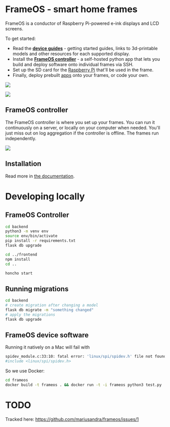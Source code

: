 # FrameOS - smart home frames

FrameOS is a conductor of Raspberry Pi-powered e-ink displays and LCD screens.

To get started:

- Read the **[device guides](/devices)** - getting started guides, links to 3d-printable models and other resources for each supported display.
- Install the **[FrameOS controller](/installation/controller)** - a self-hosted python app that lets you build and deploy software onto individual frames via SSH.
- Set up the SD card for the [Raspberry Pi](/installation/raspberry) that'll be used in the frame.
- Finally, deploy prebuilt [apps](/apps) onto your frames, or code your own.

![](https://frameos.net/assets/images/1-frames-d127cdd40eaec7b65932a78a7a2034ae.jpg)

![](https://frameos.net/assets/images/diagram-reload-13b29b62750b3db0475aab66cdf49518.gif)

## FrameOS controller

The FrameOS controller is where you set up your frames. You can run it continuously on a server, or locally on your computer when needed. You'll just miss out on log aggregation if the controller is offline. The frames run independently.

![](https://frameos.net/assets/images/diagram-reload-13b29b62750b3db0475aab66cdf49518.gif)

## Installation

Read more in [the documentation](https://frameos.net/).

# Developing locally

## FrameOS Controller


```bash
cd backend 
python3 -m venv env
source env/bin/activate
pip install -r requirements.txt
flask db upgrade

cd ../frontend
npm install
cd ..

honcho start
```

## Running migrations

```bash
cd backend
# create migration after changing a model
flask db migrate -m "something changed"
# apply the migrations
flask db upgrade
```

## FrameOS device software

Running it natively on a Mac will fail with

```bash
spidev_module.c:33:10: fatal error: 'linux/spi/spidev.h' file not found
#include <linux/spi/spidev.h>
```

So we use Docker:

```bash
cd frameos
docker build -t frameos . && docker run -t -i frameos python3 test.py
```

# TODO

Tracked here: https://github.com/mariusandra/frameos/issues/1
